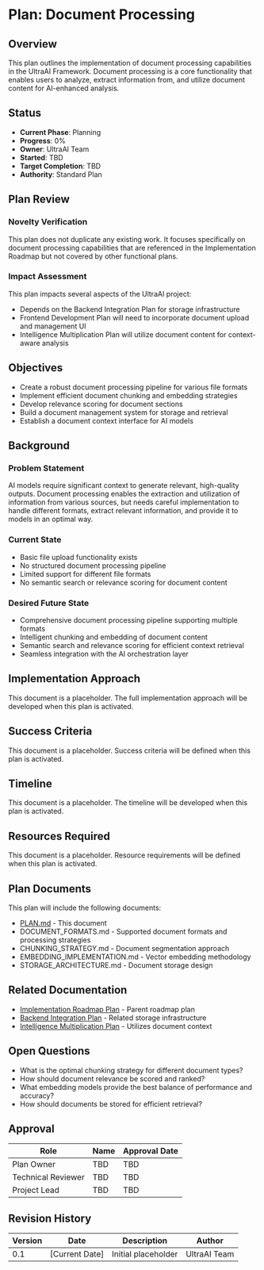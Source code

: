 # Plan: Document Processing

## Overview

This plan outlines the implementation of document processing capabilities in the UltraAI Framework. Document processing is a core functionality that enables users to analyze, extract information from, and utilize document content for AI-enhanced analysis.

## Status

- **Current Phase**: Planning
- **Progress**: 0%
- **Owner**: UltraAI Team
- **Started**: TBD
- **Target Completion**: TBD
- **Authority**: Standard Plan

## Plan Review

### Novelty Verification

This plan does not duplicate any existing work. It focuses specifically on document processing capabilities that are referenced in the Implementation Roadmap but not covered by other functional plans.

### Impact Assessment

This plan impacts several aspects of the UltraAI project:

- Depends on the Backend Integration Plan for storage infrastructure
- Frontend Development Plan will need to incorporate document upload and management UI
- Intelligence Multiplication Plan will utilize document content for context-aware analysis

## Objectives

- Create a robust document processing pipeline for various file formats
- Implement efficient document chunking and embedding strategies
- Develop relevance scoring for document sections
- Build a document management system for storage and retrieval
- Establish a document context interface for AI models

## Background

### Problem Statement

AI models require significant context to generate relevant, high-quality outputs. Document processing enables the extraction and utilization of information from various sources, but needs careful implementation to handle different formats, extract relevant information, and provide it to models in an optimal way.

### Current State

- Basic file upload functionality exists
- No structured document processing pipeline
- Limited support for different file formats
- No semantic search or relevance scoring for document content

### Desired Future State

- Comprehensive document processing pipeline supporting multiple formats
- Intelligent chunking and embedding of document content
- Semantic search and relevance scoring for efficient context retrieval
- Seamless integration with the AI orchestration layer

## Implementation Approach

This document is a placeholder. The full implementation approach will be developed when this plan is activated.

## Success Criteria

This document is a placeholder. Success criteria will be defined when this plan is activated.

## Timeline

This document is a placeholder. The timeline will be developed when this plan is activated.

## Resources Required

This document is a placeholder. Resource requirements will be defined when this plan is activated.

## Plan Documents

This plan will include the following documents:

- [PLAN.md](PLAN.md) - This document
- DOCUMENT_FORMATS.md - Supported document formats and processing strategies
- CHUNKING_STRATEGY.md - Document segmentation approach
- EMBEDDING_IMPLEMENTATION.md - Vector embedding methodology
- STORAGE_ARCHITECTURE.md - Document storage design

## Related Documentation

- [Implementation Roadmap Plan](../IMPLEMENTATION_ROADMAP_PLAN/PLAN.md) - Parent roadmap plan
- [Backend Integration Plan](../BACKEND_INTEGRATION_PLAN/PLAN.md) - Related storage infrastructure
- [Intelligence Multiplication Plan](../INTELLIGENCE_MULTIPLICATION_PLAN/PLAN.md) - Utilizes document context

## Open Questions

- What is the optimal chunking strategy for different document types?
- How should document relevance be scored and ranked?
- What embedding models provide the best balance of performance and accuracy?
- How should documents be stored for efficient retrieval?

## Approval

| Role | Name | Approval Date |
|------|------|---------------|
| Plan Owner | TBD | TBD |
| Technical Reviewer | TBD | TBD |
| Project Lead | TBD | TBD |

## Revision History

| Version | Date | Description | Author |
|---------|------|-------------|--------|
| 0.1 | [Current Date] | Initial placeholder | UltraAI Team |
